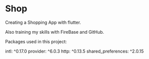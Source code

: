 # Shop

Creating a Shopping App with flutter.

Also training my skills with FireBase and GitHub.


Packages used in this project:

intl: ^0.17.0
provider: ^6.0.3
http: ^0.13.5
shared_preferences: ^2.0.15